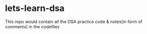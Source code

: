 # lets-learn-dsa
This repo would contain all the DSA practice code &amp; notes(in form of comments) in the codefiles
